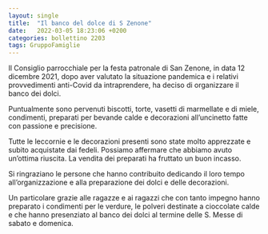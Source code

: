 ```yaml
---
layout: single
title:  "Il banco del dolce di S Zenone"
date:   2022-03-05 18:23:06 +0200
categories: bollettino 2203
tags: GruppoFamiglie
---
```



Il Consiglio parrocchiale per la festa patronale di San Zenone, in data 12 dicembre 2021, dopo aver valutato la situazione pandemica e i relativi provvedimenti anti-Covid da intraprendere, ha deciso di organizzare il banco dei dolci.

Puntualmente sono pervenuti biscotti, torte, vasetti di marmellate e di miele, condimenti, preparati per bevande calde e decorazioni all’uncinetto fatte con passione e precisione.

Tutte le leccornie e le decorazioni presenti sono state molto apprezzate e subito acquistate dai fedeli. Possiamo affermare che abbiamo avuto un’ottima riuscita. La vendita dei preparati ha fruttato un buon incasso.

Si ringraziano le persone che hanno contribuito dedicando il loro tempo all’organizzazione e alla preparazione dei dolci e delle decorazioni.

Un particolare grazie alle ragazze e ai ragazzi che con tanto impegno hanno preparato i condimenti per le verdure, le polveri destinate a cioccolate calde e che hanno presenziato al banco dei dolci al termine delle S. Messe di sabato e domenica.
 
